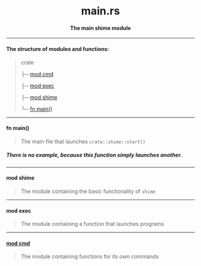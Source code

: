 <div align="center">
    <h1>main.rs</h1>
    <h4>The main shime module</h4>
</div>

---

#### The structure of modules and functions:

> crate
> 
> ├─ [mod cmd](https://github.com/h1kkar/shime-doc/blob/main/src/main.md#mod-cmd)
> 
> ├─ [mod exec](https://github.com/h1kkar/shime-doc/blob/main/src/main.md#mod-exec)
> 
> ├─ [mod shime](https://github.com/h1kkar/shime-doc/blob/main/src/main.md#mod-shime)
> 
> └─ [fn main()](https://github.com/h1kkar/shime-doc/blob/main/src/main.md#fn-main)

---

#### fn main()

> The main file that launches `crate::shime::start()`

##### There is no example, because this function simply launches another.

---

#### mod shime

> The module containing the basic functionality of `shime`

---

#### mod exec

> The module containing a function that launches programs

---

#### [mod cmd](https://github.com/h1kkar/shime-doc/blob/main/src/main/cmd.md)

> The module containing functions for its own commands
